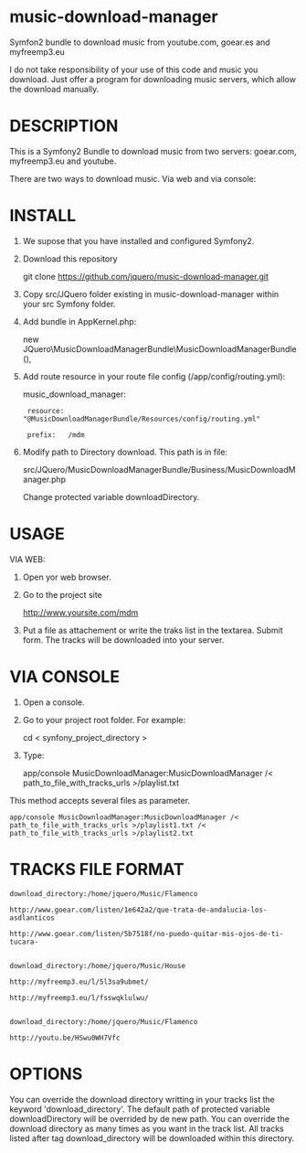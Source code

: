 music-download-manager
======================

Symfon2 bundle to download music from youtube.com, goear.es and myfreemp3.eu

I do not take responsibility of your use of this code and music you download. Just offer a program for downloading music servers, which allow the download manually.

DESCRIPTION
===========

This is a Symfony2 Bundle to download music from two servers: goear.com, myfreemp3.eu and youtube.

There are two ways to download music. Via web and via console:


INSTALL
=======

1. We supose that you have installed and configured Symfony2.

2. Download this repository
	
	
	git clone https://github.com/jquero/music-download-manager.git
  
	
3. Copy src/JQuero folder existing in music-download-manager within your src Symfony folder.

4. Add bundle in AppKernel.php:

	new JQuero\MusicDownloadManagerBundle\MusicDownloadManagerBundle(),

5. Add route resource in your route file config (/app/config/routing.yml):

	
	music_download_manager:
	
		resource: "@MusicDownloadManagerBundle/Resources/config/routing.yml"
		
		prefix:   /mdm
		

6. Modify path to Directory download. This path is in file:

	
	src/JQuero/MusicDownloadManagerBundle/Business/MusicDownloadManager.php
	
	Change protected variable downloadDirectory.
	

USAGE
=====

VIA WEB:

1. Open yor web browser.

2. Go to the project site

		
	http://www.yoursite.com/mdm
	

3. Put a file as attachement or write the traks list in the textarea. Submit form. The tracks will be downloaded into your server.


VIA CONSOLE
===========

1. Open a console.

2. Go to your project root folder. For example:

		
	cd < synfony_project_directory >
	

3. Type:

	
	app/console MusicDownloadManager:MusicDownloadManager /< path_to_file_with_tracks_urls >/playlist.txt
	

This method accepts several files as parameter.

	
	app/console MusicDownloadManager:MusicDownloadManager /< path_to_file_with_tracks_urls >/playlist1.txt /< path_to_file_with_tracks_urls >/playlist2.txt
	

TRACKS FILE FORMAT
==================

	download_directory:/home/jquero/Music/Flamenco
	
	http://www.goear.com/listen/1e642a2/que-trata-de-andalucia-los-asdlanticos
	
	http://www.goear.com/listen/5b7518f/no-puedo-quitar-mis-ojos-de-ti-tucara-
	
	
	download_directory:/home/jquero/Music/House
	
	http://myfreemp3.eu/l/5l3sa9ubmet/
	
	http://myfreemp3.eu/l/fsswqklulwu/
	
	
	download_directory:/home/jquero/Music/Flamenco
	
	http://youtu.be/HSwu0WH7Vfc
	

OPTIONS
=======

You can override the download directory writting in your tracks list the keyword 'download_directory'. 
The default path of protected variable downloadDirectory will be overrided by de new path. 
You can override the download directory as many times as you want in the track list. 
All tracks listed after tag download_directory will be downloaded within this directory. 

